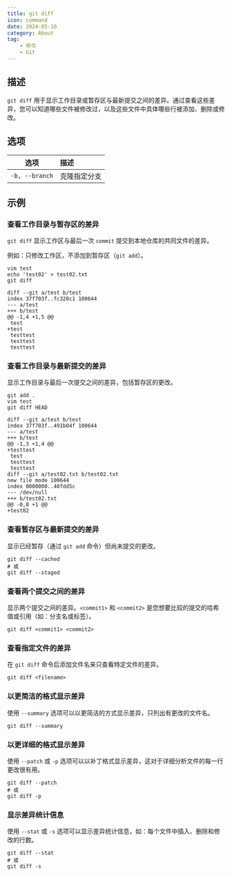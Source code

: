 ```yaml
---
title: git diff
icon: command
date: 2024-05-10
category: About
tag:
    - 命令
    - Git
---
```


## 描述

`git diff` 用于显示工作目录或暂存区与最新提交之间的差异。通过查看这些差异，您可以知道哪些文件被修改过，以及这些文件中具体哪些行被添加、删除或修改。

## 选项

|  选项  |  描述  |
|  :----:  |  :----  |
|  `-b, --branch`  |  克隆指定分支  |

## 示例

### 查看工作目录与暂存区的差异

`git diff` 显示工作区与最后一次 `commit` 提交到本地仓库的共同文件的差异。

例如：只修改工作区，不添加到暂存区（`git add`）。

```shell
vim test
echo 'test02' > test02.txt
git diff

diff --git a/test b/test
index 37f703f..fc320c1 100644
--- a/test
+++ b/test
@@ -1,4 +1,5 @@
 test
+test
 testtest
 testtest
 testtest
```

### 查看工作目录与最新提交的差异

显示工作目录与最后一次提交之间的差异，包括暂存区的更改。

```shell
git add .
vim test
git diff HEAD

diff --git a/test b/test
index 37f703f..491b04f 100644
--- a/test
+++ b/test
@@ -1,3 +1,4 @@
+testtest
 test
 testtest
 testtest
diff --git a/test02.txt b/test02.txt
new file mode 100644
index 0000000..48fdd5c
--- /dev/null
+++ b/test02.txt
@@ -0,0 +1 @@
+test02
```

### 查看暂存区与最新提交的差异

显示已经暂存（通过 `git add` 命令）但尚未提交的更改。

```shell
git diff --cached
# 或
git diff --staged
```

### 查看两个提交之间的差异

显示两个提交之间的差异。`<commit1>` 和 `<commit2>` 是您想要比较的提交的哈希值或引用（如：分支名或标签）。

```shell
git diff <commit1> <commit2>
```

### 查看指定文件的差异

在 `git diff` 命令后添加文件名来只查看特定文件的差异。

```shell
git diff <filename>
```

### 以更简洁的格式显示差异

使用 `--summary` 选项可以以更简洁的方式显示差异，只列出有更改的文件名。

```shell
git diff --summary
```

### 以更详细的格式显示差异

使用 `--patch` 或 `-p` 选项可以以补丁格式显示差异，这对于详细分析文件的每一行更改很有用。

```shell
git diff --patch
# 或
git diff -p
```

### 显示差异统计信息

使用 `--stat` 或 `-s` 选项可以显示差异统计信息，如：每个文件中插入、删除和修改的行数。

```shell
git diff --stat
# 或
git diff -s
```
